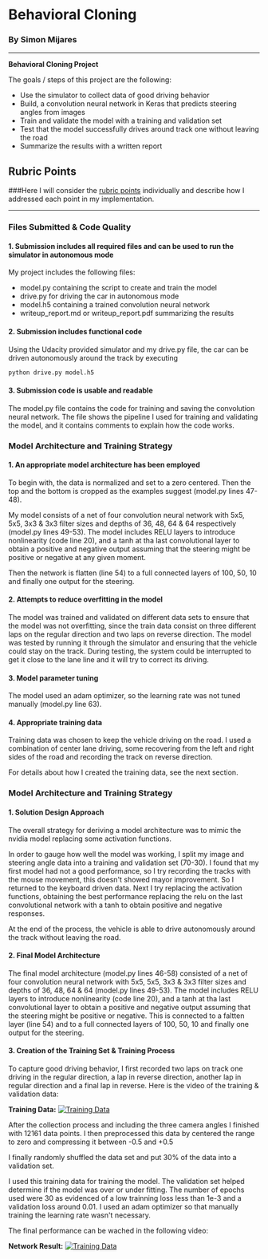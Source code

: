 # **Behavioral Cloning** 

### By Simon Mijares
---

**Behavioral Cloning Project**

The goals / steps of this project are the following:
-  Use the simulator to collect data of good driving behavior
-  Build, a convolution neural network in Keras that predicts steering angles from images
-  Train and validate the model with a training and validation set
- Test that the model successfully drives around track one without leaving the road
- Summarize the results with a written report


[//]: # (Image References)

[image1]: ./examples/placeholder.png "Model Visualization"
[image2]: ./examples/placeholder.png "Grayscaling"
[image3]: ./examples/placeholder_small.png "Recovery Image"
[image4]: ./examples/placeholder_small.png "Recovery Image"
[image5]: ./examples/placeholder_small.png "Recovery Image"
[image6]: ./examples/placeholder_small.png "Normal Image"
[image7]: ./examples/placeholder_small.png "Flipped Image"

## Rubric Points
###Here I will consider the [rubric points](https://review.udacity.com/#!/rubrics/432/view) individually and describe how I addressed each point in my implementation.  

---
### Files Submitted & Code Quality

#### 1. Submission includes all required files and can be used to run the simulator in autonomous mode

My project includes the following files:
- model.py containing the script to create and train the model
- drive.py for driving the car in autonomous mode
- model.h5 containing a trained convolution neural network 
- writeup_report.md or writeup_report.pdf summarizing the results

#### 2. Submission includes functional code
Using the Udacity provided simulator and my drive.py file, the car can be driven autonomously around the track by executing 
```sh
python drive.py model.h5
```

#### 3. Submission code is usable and readable

The model.py file contains the code for training and saving the convolution neural network. The file shows the pipeline I used for training and validating the model, and it contains comments to explain how the code works.

### Model Architecture and Training Strategy

#### 1. An appropriate model architecture has been employed

To begin with, the data is normalized and set to a zero centered. Then the top and the bottom is cropped as the examples suggest (model.py lines 47-48).

My model consists of a net of four convolution neural network with 5x5, 5x5, 3x3 & 3x3 filter sizes and depths of 36, 48, 64 & 64 respectively (model.py lines 49-53). The model includes RELU layers to introduce nonlinearity (code line 20), and a tanh at tha last convolutional layer to obtain a positive and negative output assuming that the steering might be positive or negative at any given moment.

Then the network is flatten (line 54) to a full connected layers of 100, 50, 10 and finally one output for the steering.

#### 2. Attempts to reduce overfitting in the model

The model was trained and validated on different data sets to ensure that the model was not overfitting, since the train data consist on three different laps on the regular direction and two laps on reverse direction. The model was tested by running it through the simulator and ensuring that the vehicle could stay on the track. During testing, the system could be interrupted to get it close to the lane line and it will try to correct its driving.

#### 3. Model parameter tuning

The model used an adam optimizer, so the learning rate was not tuned manually (model.py line 63).

#### 4. Appropriate training data

Training data was chosen to keep the vehicle driving on the road. I used a combination of center lane driving, some recovering from the left and right sides of the road and recording the track on reverse direction.

For details about how I created the training data, see the next section. 

### Model Architecture and Training Strategy

#### 1. Solution Design Approach

The overall strategy for deriving a model architecture was to mimic the nvidia model replacing some activation functions.

In order to gauge how well the model was working, I split my image and steering angle data into a training and validation set (70-30). I found that my first model had not a good performance, so I try recording the tracks with the mouse movement, this doesn't showed mayor improvement. So I returned to the keyboard driven data.
Next I try replacing the activation functions, obtaining the best performance replacing the relu on the last convolutional network with a tanh to obtain positive and negative responses.

At the end of the process, the vehicle is able to drive autonomously around the track without leaving the road.

#### 2. Final Model Architecture

The final model architecture  (model.py lines 46-58) consisted of a net of four convolution neural network with 5x5, 5x5, 3x3 & 3x3 filter sizes and depths of 36, 48, 64 & 64 (model.py lines 49-53). The model includes RELU layers to introduce nonlinearity (code line 20), and a tanh at tha last convolutional layer to obtain a positive and negative output assuming that the steering might be positive or negative. This is connected to a faltten layer (line 54) and to a full connected layers of 100, 50, 10 and finally one output for the steering.

#### 3. Creation of the Training Set & Training Process

To capture good driving behavior, I first recorded two laps on track one driving in the regular direction, a lap in reverse direction, another lap in regular direction and a final lap in reverse. Here is the video of the training & validation data:

**Training Data:**
[![Training Data](https://img.youtube.com/vi/nl1mGM4GZwM/2.jpg)](https://youtu.be/nl1mGM4GZwM)

After the collection process and including the three camera angles I finished with 12161 data points. I then preprocessed this data by centered the range to zero and compressing it between -0.5 and +0.5

I finally randomly shuffled the data set and put 30% of the data into a validation set. 

I used this training data for training the model. The validation set helped determine if the model was over or under fitting. The number of epochs used were 30 as evidenced of a low trainning loss less than 1e-3 and a validation loss around 0.01. I used an adam optimizer so that manually training the learning rate wasn't necessary.

The final performance can be wached in the following video:

**Network Result:**
[![Training Data](https://img.youtube.com/vi/I5HHvozsGI0/0.jpg)](https://youtu.be/I5HHvozsGI0)